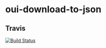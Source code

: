 # oui-download-to-json

## Travis

[![Build Status](https://travis-ci.org/Mithrilhall/oui-download-to-json.svg?branch=master)](https://travis-ci.org/Mithrilhall/oui-download-to-json)